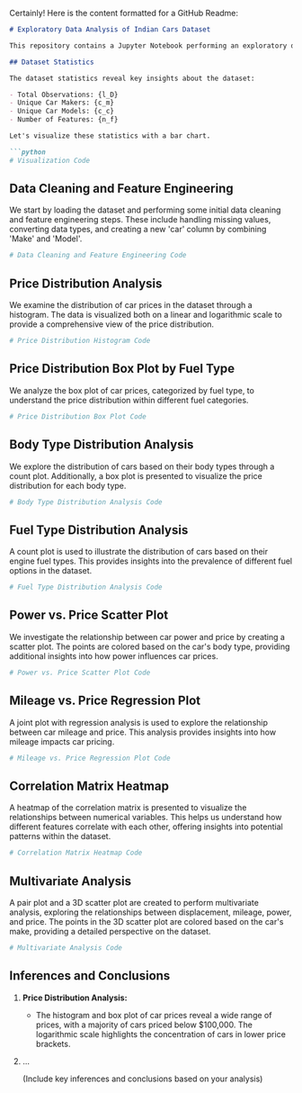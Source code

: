 Certainly! Here is the content formatted for a GitHub Readme:

```markdown
# Exploratory Data Analysis of Indian Cars Dataset

This repository contains a Jupyter Notebook performing an exploratory data analysis (EDA) on a dataset containing information about various cars in India. The dataset includes details such as make, model, variant, body type, fuel type, and more.

## Dataset Statistics

The dataset statistics reveal key insights about the dataset:

- Total Observations: {l_D}
- Unique Car Makers: {c_m}
- Unique Car Models: {c_c}
- Number of Features: {n_f}

Let's visualize these statistics with a bar chart.

```python
# Visualization Code
```

## Data Cleaning and Feature Engineering

We start by loading the dataset and performing some initial data cleaning and feature engineering steps. These include handling missing values, converting data types, and creating a new 'car' column by combining 'Make' and 'Model'.

```python
# Data Cleaning and Feature Engineering Code
```

## Price Distribution Analysis

We examine the distribution of car prices in the dataset through a histogram. The data is visualized both on a linear and logarithmic scale to provide a comprehensive view of the price distribution.

```python
# Price Distribution Histogram Code
```

## Price Distribution Box Plot by Fuel Type

We analyze the box plot of car prices, categorized by fuel type, to understand the price distribution within different fuel categories.

```python
# Price Distribution Box Plot Code
```

## Body Type Distribution Analysis

We explore the distribution of cars based on their body types through a count plot. Additionally, a box plot is presented to visualize the price distribution for each body type.

```python
# Body Type Distribution Analysis Code
```

## Fuel Type Distribution Analysis

A count plot is used to illustrate the distribution of cars based on their engine fuel types. This provides insights into the prevalence of different fuel options in the dataset.

```python
# Fuel Type Distribution Analysis Code
```

## Power vs. Price Scatter Plot

We investigate the relationship between car power and price by creating a scatter plot. The points are colored based on the car's body type, providing additional insights into how power influences car prices.

```python
# Power vs. Price Scatter Plot Code
```

## Mileage vs. Price Regression Plot

A joint plot with regression analysis is used to explore the relationship between car mileage and price. This analysis provides insights into how mileage impacts car pricing.

```python
# Mileage vs. Price Regression Plot Code
```

## Correlation Matrix Heatmap

A heatmap of the correlation matrix is presented to visualize the relationships between numerical variables. This helps us understand how different features correlate with each other, offering insights into potential patterns within the dataset.

```python
# Correlation Matrix Heatmap Code
```

## Multivariate Analysis

A pair plot and a 3D scatter plot are created to perform multivariate analysis, exploring the relationships between displacement, mileage, power, and price. The points in the 3D scatter plot are colored based on the car's make, providing a detailed perspective on the dataset.

```python
# Multivariate Analysis Code
```

## Inferences and Conclusions

1. **Price Distribution Analysis:**
   - The histogram and box plot of car prices reveal a wide range of prices, with a majority of cars priced below $100,000. The logarithmic scale highlights the concentration of cars in lower price brackets.

2. ...

   (Include key inferences and conclusions based on your analysis)

